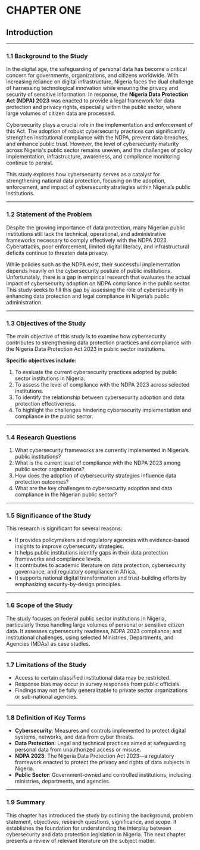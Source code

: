 # CHAPTER ONE  
## Introduction

---

### 1.1 Background to the Study

In the digital age, the safeguarding of personal data has become a critical concern for governments, organizations, and citizens worldwide. With increasing reliance on digital infrastructure, Nigeria faces the dual challenge of harnessing technological innovation while ensuring the privacy and security of sensitive information. In response, the **Nigeria Data Protection Act (NDPA) 2023** was enacted to provide a legal framework for data protection and privacy rights, especially within the public sector, where large volumes of citizen data are processed.

Cybersecurity plays a crucial role in the implementation and enforcement of this Act. The adoption of robust cybersecurity practices can significantly strengthen institutional compliance with the NDPA, prevent data breaches, and enhance public trust. However, the level of cybersecurity maturity across Nigeria's public sector remains uneven, and the challenges of policy implementation, infrastructure, awareness, and compliance monitoring continue to persist.

This study explores how cybersecurity serves as a catalyst for strengthening national data protection, focusing on the adoption, enforcement, and impact of cybersecurity strategies within Nigeria’s public institutions.

---

### 1.2 Statement of the Problem

Despite the growing importance of data protection, many Nigerian public institutions still lack the technical, operational, and administrative frameworks necessary to comply effectively with the NDPA 2023. Cyberattacks, poor enforcement, limited digital literacy, and infrastructural deficits continue to threaten data privacy.

While policies such as the NDPA exist, their successful implementation depends heavily on the cybersecurity posture of public institutions. Unfortunately, there is a gap in empirical research that evaluates the actual impact of cybersecurity adoption on NDPA compliance in the public sector. This study seeks to fill this gap by assessing the role of cybersecurity in enhancing data protection and legal compliance in Nigeria’s public administration.

---

### 1.3 Objectives of the Study

The main objective of this study is to examine how cybersecurity contributes to strengthening data protection practices and compliance with the Nigeria Data Protection Act 2023 in public sector institutions.

**Specific objectives include:**

1. To evaluate the current cybersecurity practices adopted by public sector institutions in Nigeria.
2. To assess the level of compliance with the NDPA 2023 across selected institutions.
3. To identify the relationship between cybersecurity adoption and data protection effectiveness.
4. To highlight the challenges hindering cybersecurity implementation and compliance in the public sector.

---

### 1.4 Research Questions

1. What cybersecurity frameworks are currently implemented in Nigeria’s public institutions?
2. What is the current level of compliance with the NDPA 2023 among public sector organizations?
3. How does the adoption of cybersecurity strategies influence data protection outcomes?
4. What are the key challenges to cybersecurity adoption and data compliance in the Nigerian public sector?

---

### 1.5 Significance of the Study

This research is significant for several reasons:

- It provides policymakers and regulatory agencies with evidence-based insights to improve cybersecurity strategies.
- It helps public institutions identify gaps in their data protection frameworks and compliance levels.
- It contributes to academic literature on data protection, cybersecurity governance, and regulatory compliance in Africa.
- It supports national digital transformation and trust-building efforts by emphasizing security-by-design principles.

---

### 1.6 Scope of the Study

The study focuses on federal public sector institutions in Nigeria, particularly those handling large volumes of personal or sensitive citizen data. It assesses cybersecurity readiness, NDPA 2023 compliance, and institutional challenges, using selected Ministries, Departments, and Agencies (MDAs) as case studies.

---

### 1.7 Limitations of the Study

- Access to certain classified institutional data may be restricted.
- Response bias may occur in survey responses from public officials.
- Findings may not be fully generalizable to private sector organizations or sub-national agencies.

---

### 1.8 Definition of Key Terms

- **Cybersecurity**: Measures and controls implemented to protect digital systems, networks, and data from cyber threats.
- **Data Protection**: Legal and technical practices aimed at safeguarding personal data from unauthorized access or misuse.
- **NDPA 2023**: The Nigeria Data Protection Act 2023—a regulatory framework enacted to protect the privacy and rights of data subjects in Nigeria.
- **Public Sector**: Government-owned and controlled institutions, including ministries, departments, and agencies.

---

### 1.9 Summary

This chapter has introduced the study by outlining the background, problem statement, objectives, research questions, significance, and scope. It establishes the foundation for understanding the interplay between cybersecurity and data protection legislation in Nigeria. The next chapter presents a review of relevant literature on the subject matter.
